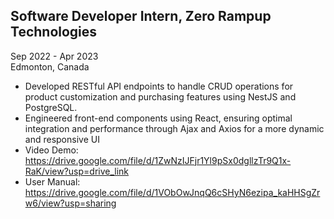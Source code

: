 ## Software Developer Intern, Zero Rampup Technologies
Sep 2022 - Apr 2023 <br>
Edmonton, Canada <br>
- Developed RESTful API endpoints to handle CRUD operations for product customization and purchasing features using NestJS and PostgreSQL. <br>
- Engineered front-end components using React, ensuring optimal integration and performance through Ajax and Axios for a more dynamic and responsive UI <br>
- Video Demo: https://drive.google.com/file/d/1ZwNzIJFjr1Yl9pSx0dgllzTr9Q1x-RaK/view?usp=drive_link <br>
- User Manual: https://drive.google.com/file/d/1VObOwJnqQ6cSHyN6ezipa_kaHHSgZrw6/view?usp=sharing <br>

